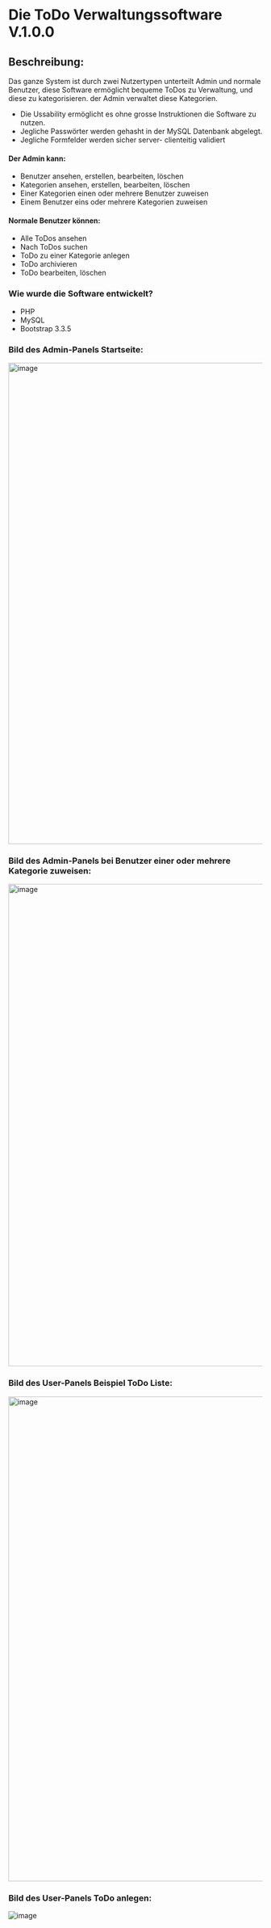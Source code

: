 # Die ToDo Verwaltungssoftware V.1.0.0
## Beschreibung:
Das ganze System ist durch zwei Nutzertypen unterteilt Admin und normale Benutzer,
diese Software ermöglicht bequeme ToDos zu Verwaltung, und diese zu kategorisieren.
der Admin verwaltet diese Kategorien.


+ Die Ussability ermöglicht es ohne grosse Instruktionen die Software zu nutzen.
+ Jegliche Passwörter werden gehasht in der MySQL Datenbank abgelegt.
+ Jegliche Formfelder werden sicher server- clienteitig validiert

#### Der Admin kann:
+ Benutzer ansehen, erstellen, bearbeiten, löschen
+ Kategorien ansehen, erstellen, bearbeiten, löschen
+ Einer Kategorien einen oder mehrere Benutzer zuweisen
+ Einem Benutzer eins oder mehrere Kategorien zuweisen

#### Normale Benutzer können:
+ Alle ToDos ansehen
+ Nach ToDos suchen
+ ToDo zu einer Kategorie anlegen
+ ToDo archivieren
+ ToDo bearbeiten, löschen


### Wie wurde die Software entwickelt?
+ PHP
+ MySQL
+ Bootstrap 3.3.5

### Bild des Admin-Panels Startseite:
<img width="953" alt="image" src="https://user-images.githubusercontent.com/90388194/175049770-1000ffff-ab6b-4fad-a815-e2b537858b4e.png">

### Bild des Admin-Panels bei Benutzer einer oder mehrere Kategorie zuweisen:
<img width="955" alt="image" src="https://user-images.githubusercontent.com/90388194/175050058-5700d900-45dd-4dab-af09-cbd1e6039370.png">

### Bild des User-Panels Beispiel ToDo Liste:
<img width="960" alt="image" src="https://user-images.githubusercontent.com/90388194/175053316-61ef56c6-449c-4d7c-89d5-61cb7a4ba028.png">

### Bild des User-Panels ToDo anlegen:
![image](https://user-images.githubusercontent.com/90388194/175053553-c661f61b-b181-40c9-9a9d-cfdfaaff3c83.png)



